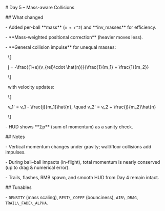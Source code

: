 \# Day 5 – Mass-aware Collisions



\## What changed

\- Added per-ball \*\*mass\*\* (`m ∝ r^2`) and \*\*inv\_masses\*\* for efficiency.

\- \*\*Mass-weighted positional correction\*\* (heavier moves less).

\- \*\*General collision impulse\*\* for unequal masses:

&nbsp; \\\[

&nbsp;   j = -\\frac{(1+e)(v\_{rel}\\cdot \\hat{n})}{\\frac{1}{m\_1} + \\frac{1}{m\_2}}

&nbsp; \\]

&nbsp; with velocity updates:

&nbsp; \\\[

&nbsp;   v\_1' = v\_1 - \\frac{j}{m\_1}\\hat{n}, \\quad v\_2' = v\_2 + \\frac{j}{m\_2}\\hat{n}

&nbsp; \\]

\- HUD shows \*\*Σp\*\* (sum of momentum) as a sanity check.



\## Notes

\- Vertical momentum changes under gravity; wall/floor collisions add impulses.

\- During ball–ball impacts (in-flight), total momentum is nearly conserved (up to drag \& numerical error).

\- Trails, flashes, RMB spawn, and smooth HUD from Day 4 remain intact.



\## Tunables

\- `DENSITY` (mass scaling), `REST\_COEFF` (bounciness), `AIR\_DRAG`, `TRAIL\_FADE\_ALPHA`.



